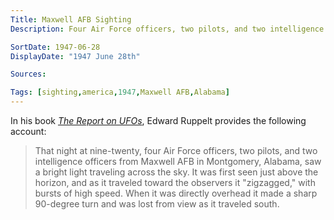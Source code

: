 ```yaml
---
Title: Maxwell AFB Sighting
Description: Four Air Force officers, two pilots, and two intelligence officers from Maxwell AFB in Montgomery, Alabama, saw a bright light traveling across the sky.

SortDate: 1947-06-28
DisplayDate: "1947 June 28th"

Sources: 

Tags: [sighting,america,1947,Maxwell AFB,Alabama]
---
```


In his book *[The Report on UFOs](/sources/report-on-ufos-ruppelt)*, Edward Ruppelt provides the following account:

>That night at nine-twenty, four Air Force officers, two pilots, and two intelligence officers from Maxwell AFB in Montgomery, Alabama, saw a bright light traveling across the sky. It was first seen just above the horizon, and as it traveled toward the observers it "zigzagged," with bursts of high speed. When it was directly overhead it made a sharp 90-degree turn and was lost from view as it traveled south.